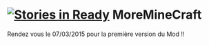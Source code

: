 [![Stories in Ready](https://badge.waffle.io/gigalouismdr/moreminecraft.png?label=ready&title=Ready)](https://waffle.io/gigalouismdr/moreminecraft)
MoreMineCraft
=============
Rendez vous le 07/03/2015 pour la première version du Mod !!
